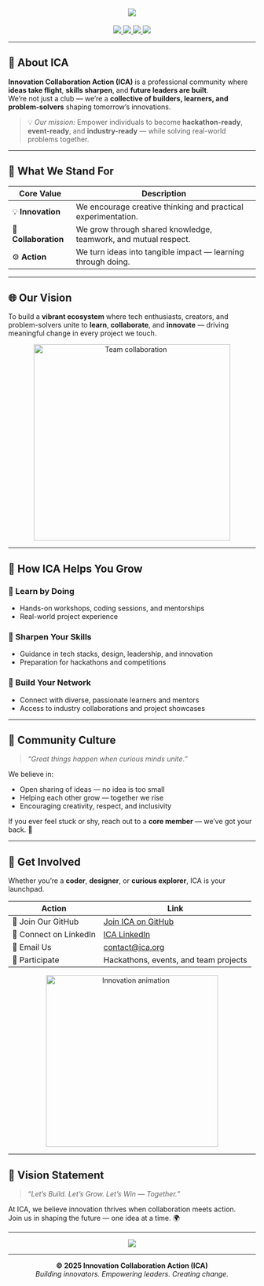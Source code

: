 <h1 align="center">
  <img src="https://readme-typing-svg.herokuapp.com?font=Orbitron&weight=700&size=30&duration=3000&pause=1000&color=00E6FF&center=true&vCenter=true&width=850&lines=Innovation+Collaboration+Action+(ICA);Where+Innovation+Meets+Collaboration+🚀">
</h1>

<!-- <p align="center">
  <img src="https://github.com/your-org-banner.png" alt="ICA Banner" width="850"/>
</p> -->

<p align="center">
  <a href="https://github.com/innovation-collaboration-action">
    <img src="https://img.shields.io/badge/Organization-ICA-blue?style=flat-square&logo=github">
  </a>
  <a href="#">
    <img src="https://img.shields.io/badge/Status-Active-success?style=flat-square">
  </a>
  <a href="#">
    <img src="https://img.shields.io/badge/Focus-Innovation%20%7C%20Tech%20%7C%20Collaboration-orange?style=flat-square">
  </a>
  <a href="#">
    <img src="https://img.shields.io/badge/Founded-2025-00E6FF?style=flat-square">
  </a>
</p>

---

## 🧭 About ICA

**Innovation Collaboration Action (ICA)** is a professional community where **ideas take flight**, **skills sharpen**, and **future leaders are built**.  
We’re not just a club — we’re a **collective of builders, learners, and problem-solvers** shaping tomorrow’s innovations.

> 💡 *Our mission:* Empower individuals to become **hackathon-ready**, **event-ready**, and **industry-ready** — while solving real-world problems together.

---

## 🚀 What We Stand For

| Core Value | Description |
|-------------|--------------|
| 💡 **Innovation** | We encourage creative thinking and practical experimentation. |
| 🤝 **Collaboration** | We grow through shared knowledge, teamwork, and mutual respect. |
| ⚙️ **Action** | We turn ideas into tangible impact — learning through doing. |

---

## 🌐 Our Vision

To build a **vibrant ecosystem** where tech enthusiasts, creators, and problem-solvers unite to **learn**, **collaborate**, and **innovate** — driving meaningful change in every project we touch.

<p align="center">
  <img src="https://media.giphy.com/media/qgQUggAC3Pfv687qPC/giphy.gif" width="400" alt="Team collaboration" />
</p>

---

## 🧩 How ICA Helps You Grow

### 🎯 Learn by Doing
- Hands-on workshops, coding sessions, and mentorships  
- Real-world project experience  

### 🧠 Sharpen Your Skills
- Guidance in tech stacks, design, leadership, and innovation  
- Preparation for hackathons and competitions  

### 💼 Build Your Network
- Connect with diverse, passionate learners and mentors  
- Access to industry collaborations and project showcases  

---

## 💬 Community Culture

> *“Great things happen when curious minds unite.”*

We believe in:
- Open sharing of ideas — no idea is too small  
- Helping each other grow — together we rise  
- Encouraging creativity, respect, and inclusivity  

If you ever feel stuck or shy, reach out to a **core member** — we’ve got your back. 💪

---

## 🌱 Get Involved

Whether you’re a **coder**, **designer**, or **curious explorer**, ICA is your launchpad.

| Action | Link |
|--------|------|
| 🔗 Join Our GitHub | [Join ICA on GitHub](https://github.com/innovation-collaboration-action) |
| 💬 Connect on LinkedIn | [ICA LinkedIn](https://linkedin.com/company/your-link) |
| 📧 Email Us | [contact@ica.org](mailto:contact@ica.org) |
| 🚀 Participate | Hackathons, events, and team projects |

<p align="center">
  <img src="https://media.giphy.com/media/SWoSkN6DxTszqIKEqv/giphy.gif" width="350" alt="Innovation animation" />
</p>

---

## 🧭 Vision Statement

> *“Let’s Build. Let’s Grow. Let’s Win — Together.”*

At ICA, we believe innovation thrives when collaboration meets action.  
Join us in shaping the future — one idea at a time. 🌍

---

<p align="center">
  <img src="https://readme-typing-svg.herokuapp.com?font=Orbitron&size=24&color=00C6FF&center=true&vCenter=true&width=800&lines=Innovate+⚡+Collaborate+🤝+Act+🚀;Welcome+to+ICA+💫">
</p>

---

<p align="center">
  <b>© 2025 Innovation Collaboration Action (ICA)</b><br>
  <i>Building innovators. Empowering leaders. Creating change.</i>
</p>
